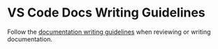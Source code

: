 # VS Code Docs Writing Guidelines

Follow the [documentation writing guidelines](../instructions/docs-writing.instructions.md) when reviewing or writing documentation.
